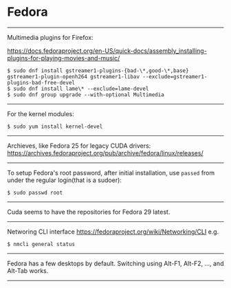 # Fedora

---

Multimedia plugins for Firefox:

https://docs.fedoraproject.org/en-US/quick-docs/assembly_installing-plugins-for-playing-movies-and-music/

    $ sudo dnf install gstreamer1-plugins-{bad-\*,good-\*,base} gstreamer1-plugin-openh264 gstreamer1-libav --exclude=gstreamer1-plugins-bad-free-devel
    $ sudo dnf install lame\* --exclude=lame-devel
    $ sudo dnf group upgrade --with-optional Multimedia

---

For the kernel modules:

    $ sudo yum install kernel-devel

---

Archieves, like Fedora 25 for legacy CUDA drivers:
https://archives.fedoraproject.org/pub/archive/fedora/linux/releases/

---

To setup Fedora's root password, after initial installation,
use `passed` from under the regular login(that is a sudoer):

    $ sudo passwd root

---

Cuda seems to have the repositories for Fedora 29 latest.

---

Networing CLI interface
https://fedoraproject.org/wiki/Networking/CLI
e.g.

    $ nmcli general status
    
---

Fedora has a few desktops by default.
Switching using Alt-F1, Alt-F2, ..., and Alt-Tab works.

---
